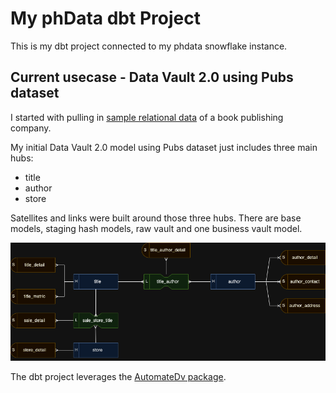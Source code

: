 # My phData dbt Project
This is my dbt project connected to my phdata snowflake instance.

## Current usecase - Data Vault 2.0 using Pubs dataset
I started with pulling in [sample relational data](https://relational.fit.cvut.cz/dataset/Pubs) of a book publishing company.

My initial Data Vault 2.0 model using Pubs dataset just includes three main hubs:

 - title
 - author
 - store

Satellites and links were built around those three hubs. There are base models, staging hash models, raw vault and one business vault model.

![pubs_data_vault-Raw Vault.drawio.png](https://github.com/Naga2002/dbt_snowflake_phdata/blob/update-readme-pubs-dv/.github/assets/pubs_data_vault-Raw%20Vault.drawio.png?sanitize=true)

The dbt project leverages the [AutomateDv package](https://automate-dv.readthedocs.io/en/latest/).
